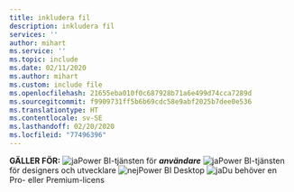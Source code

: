 ```yaml
---
title: inkludera fil
description: inkludera fil
services: ''
author: mihart
ms.service: ''
ms.topic: include
ms.date: 02/11/2020
ms.author: mihart
ms.custom: include file
ms.openlocfilehash: 21655eba010f0c687928b71a6e499d74cca7289d
ms.sourcegitcommit: f9909731ff5b6b69cdc58e9abf2025b7dee0e536
ms.translationtype: HT
ms.contentlocale: sv-SE
ms.lasthandoff: 02/20/2020
ms.locfileid: "77496396"
---
```

<Token>**GÄLLER FÖR:** ![ja](media/yes.png)Power BI-tjänsten för ***användare*** ![ja](media/yes.png)Power BI-tjänsten för designers och utvecklare ![nej](media/no.png)Power BI Desktop ![ja](media/yes.png)Du behöver en Pro- eller Premium-licens </Token>